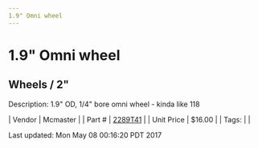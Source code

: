 ```yaml
---
1.9" Omni wheel
---
```

# 1.9" Omni wheel
## Wheels / 2"
Description: 	1.9" OD, 1/4" bore omni wheel - kinda like 118 

| Vendor | Mcmaster | 
| Part # | [2289T41](https://www.mcmaster.com/#2289T41) | 
| Unit Price | $16.00 | 
| Tags: |  | 

Last updated: Mon May 08 00:16:20 PDT 2017